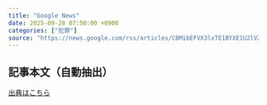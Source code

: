 ```yaml
---
title: "Google News"
date: 2025-09-28 07:50:00 +0900
categories: ["犯罪"]
source: "https://news.google.com/rss/articles/CBMibEFVX3lxTE1BYXE1U2lVZWd2TDZSVnJxbW1YTUJBVDJCRXpjZWNBeTNvaGg5RXo1Z3ExTi03bWRZZ05NWmJvR0VreHl1bWQ5bTY4OUd3Zm92eVlGUWZxSThEYVlpRXNxelhQOTFOZUc2aTF4Uw?oc=5"
---
```


## 記事本文（自動抽出）
<body class="y0K44d EA71Tc" id="readabilityBody"></body>

[出典はこちら](https://news.google.com/rss/articles/CBMibEFVX3lxTE1BYXE1U2lVZWd2TDZSVnJxbW1YTUJBVDJCRXpjZWNBeTNvaGg5RXo1Z3ExTi03bWRZZ05NWmJvR0VreHl1bWQ5bTY4OUd3Zm92eVlGUWZxSThEYVlpRXNxelhQOTFOZUc2aTF4Uw?oc=5)
